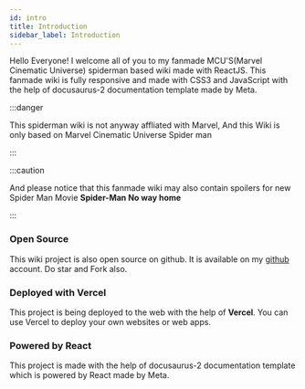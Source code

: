 ```yaml
---
id: intro
title: Introduction
sidebar_label: Introduction
---
```


Hello Everyone! I welcome all of you to my fanmade MCU'S(Marvel Cinematic Universe) spiderman based wiki made with ReactJS. This fanmade wiki is fully responsive and made with CSS3 and JavaScript with the help of docusaurus-2 documentation template made by Meta. 

:::danger

This spiderman wiki is not anyway affliated with Marvel, And this Wiki is only based on Marvel Cinematic Universe Spider man

:::

:::caution

And please notice that this fanmade wiki may also contain spoilers for new Spider Man Movie **Spider-Man No way home**

:::

### Open Source

This wiki project is also open source on github. It is available on my [github](https://github.com/RedEdge967) account. Do star and Fork also.

### Deployed with Vercel

This project is being deployed to the web with the help of **Vercel**. You can use Vercel to deploy your own websites or web apps.

### Powered by React

This project is made with the help of docusaurus-2 documentation template which is powered by React made by Meta.
